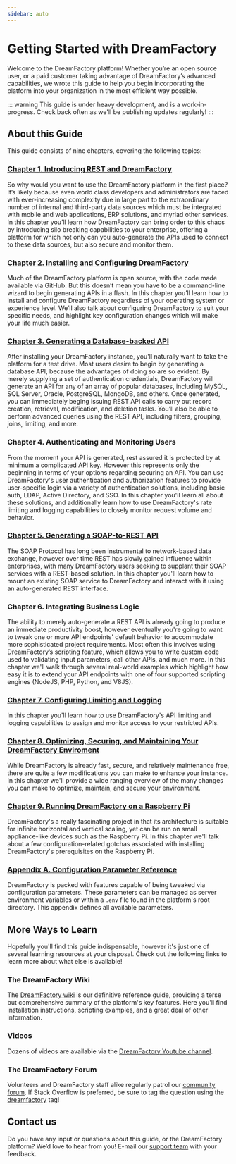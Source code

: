 ```yaml
---
sidebar: auto
---
```


# Getting Started with DreamFactory

Welcome to the DreamFactory platform! Whether you’re an open source user, or a paid customer taking advantage of DreamFactory’s advanced capabilities, we wrote this guide to help you begin incorporating the platform into your organization in the most efficient way possible.

::: warning
This guide is under heavy development, and is a work-in-progress. Check back often as we'll be publishing updates regularly!
:::

## About this Guide

This guide consists of nine chapters, covering the following topics:

### [Chapter 1. Introducing REST and DreamFactory](docs/chapter01.md)

So why would you want to use the DreamFactory platform in the first place? It’s likely because even world class developers and administrators are faced with ever-increasing complexity due in large part to the extraordinary number of internal and third-party data sources which must be integrated with mobile and web applications, ERP solutions, and myriad other services. In this chapter you’ll learn how DreamFactory can bring order to this chaos by introducing silo breaking capabilities to your enterprise, offering a platform for which not only can you auto-generate the APIs used to connect to these data sources, but also secure and monitor them. 

### [Chapter 2. Installing and Configuring DreamFactory](docs/chapter02.md)

Much of the DreamFactory platform is open source, with the code made available via GitHub. But this doesn’t mean you have to be a command-line wizard to begin generating APIs in a flash. In this chapter you’ll learn how to install and configure DreamFactory regardless of your operating system or experience level. We’ll also talk about configuring DreamFactory to suit your specific needs, and highlight key configuration changes which will make your life much easier.

### [Chapter 3. Generating a Database-backed API](docs/chapter03.md)

After installing your DreamFactory instance, you'll naturally want to take the platform for a test drive. Most users desire to begin by generating a database API, because the advantages of doing so are so evident. By merely supplying a set of authentication credentials, DreamFactory will generate an API for any of an array of popular databases, including MySQL, SQL Server, Oracle, PostgreSQL, MongoDB, and others. Once generated, you can immediately beging issuing REST API calls to carry out record creation, retrieval, modification, and deletion tasks. You’ll also be able to perform advanced queries using the REST API, including filters, grouping, joins, limiting, and more. 

### Chapter 4. Authenticating and Monitoring Users

From the moment your API is generated, rest assured it is protected by at minimum a complicated API key. However this represents only the beginning in terms of your options regarding securing an API. You can use DreamFactory's user authentication and authorization features to provide user-specific login via a variety of authentication solutions, including basic auth, LDAP, Active Directory, and SSO. In this chapter you'll learn all about these solutions, and additionally learn how to use DreamFactory's rate limiting and logging capabilities to closely monitor request volume and behavior.

### [Chapter 5. Generating a SOAP-to-REST API](docs/chapter05.md)

The SOAP Protocol has long been instrumental to network-based data exchange, however over time REST has slowly gained influence within enterprises, with many DreamFactory users seeking to supplant their SOAP services with a REST-based solution. In this chapter you'll learn how to mount an existing SOAP service to DreamFactory and interact with it using an auto-generated REST interface.

### Chapter 6. Integrating Business Logic

The ability to merely auto-generate a REST API is already going to produce an immediate productivity boost, however eventually you're going to want to tweak one or more API endpoints' default behavior to accommodate more sophisticated project requirements. Most often this involves using DreamFactory’s scripting feature, which allows you to write custom code used to validating input parameters, call other APIs, and much more. In this chapter we'll walk through several real-world examples which highlight how easy it is to extend your API endpoints with one of four supported scripting engines (NodeJS, PHP, Python, and V8JS).

### [Chapter 7. Configuring Limiting and Logging](docs/chapter07.md)

In this chapter you'll learn how to use DreamFactory's API limiting and logging capabilities to assign and monitor access to your restricted APIs.

### [Chapter 8. Optimizing, Securing, and Maintaining Your DreamFactory Enviroment](docs/chapter08.md)

While DreamFactory is already fast, secure, and relatively maintenance free, there are quite a few modifications you can make to enhance your instance. In this chapter we'll provide a wide ranging overview of the many changes you can make to optimize, maintain, and secure your environment.

### [Chapter 9. Running DreamFactory on a Raspberry Pi](docs/raspberry-pi.md)

DreamFactory's a really fascinating project in that its architecture is suitable for infinite horizontal and vertical scaling, yet can be run on small appliance-like devices such as the Raspberry Pi. In this chapter we'll talk about a few configuration-related gotchas associated with installing DreamFactory's prerequisites on the Raspberry Pi.

### [Appendix A. Configuration Parameter Reference](docs/reference/appendixa.md)

DreamFactory is packed with features capable of being tweaked via configuration parameters. These parameters can be managed as server environment variables or within a `.env` file found in the platform's root directory. This appendix defines all available parameters.

## More Ways to Learn

Hopefully you'll find this guide indispensable, however it's just one of several learning resources at your disposal. Check out the following links to learn more about what else is available!

### The DreamFactory Wiki

The [DreamFactory wiki](https://wiki.dreamfactory.com) is our definitive reference guide, providing a terse but comprehensive summary of the platform's key features. Here you'll find installation instructions, scripting examples, and a great deal of other information.

### Videos

Dozens of videos are available via the [DreamFactory Youtube channel](https://www.youtube.com/user/dreamfactorysoftware/videos).

### The DreamFactory Forum

Volunteers and DreamFactory staff alike regularly patrol our [community forum](http://community.dreamfactory.com/). If Stack Overflow is preferred, be sure to tag the question using the [dreamfactory](https://stackoverflow.com/questions/tagged/dreamfactory) tag! 

## Contact us

Do you have any input or questions about this guide, or the DreamFactory platform? We’d love to hear from you! E-mail our [support team](mailto:dspsupport@dreamfactory.com) with your feedback.
